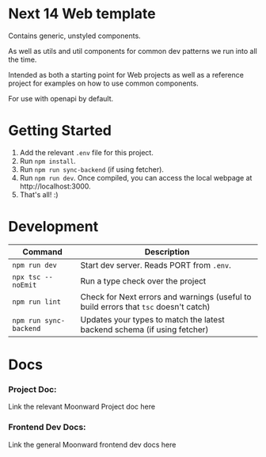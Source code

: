 # Next 14 Web template

Contains generic, unstyled components.

As well as utils and util components for common dev patterns we run into all the time.

Intended as both a starting point for Web projects as well as a reference project for examples on how to use common components.

For use with openapi by default.

# Getting Started

1. Add the relevant `.env` file for this project.
2. Run `npm install`.
3. Run `npm run sync-backend` (if using fetcher).
4. Run `npm run dev`. Once compiled, you can access the local webpage at http://localhost:3000.
5. That's all! :)

# Development

| Command                | Description                                                                          |
| ---------------------- | ------------------------------------------------------------------------------------ |
| `npm run dev`          | Start dev server. Reads PORT from `.env`.                                            |
| `npx tsc --noEmit`     | Run a type check over the project                                                    |
| `npm run lint`         | Check for Next errors and warnings (useful to build errors that `tsc` doesn't catch) |
| `npm run sync-backend` | Updates your types to match the latest backend schema (if using fetcher)             |

# Docs

### Project Doc:

Link the relevant Moonward Project doc here

### Frontend Dev Docs:

Link the general Moonward frontend dev docs here

<!-- # Advanced
## Reproducing Production-only errors
Compile server as if it's for prod:
`npm run build && npm run start`
This will help with
## Working on multiple projects
### Specifying a port to run dev server
e.g. `PORT=3007 npm run dev`


- structure
- file naming
    - folders: kebab case
    - files: same name as the default export


todo:
- Go back to older projects and find components to convert
- Make a dev project wiki
    - What docs?



goals:
- reduce dev inefficiencies
- improve inter-team clarity







src: Application Source Code.
lib: our "Project Library".
bin: executables for tooling. -->
